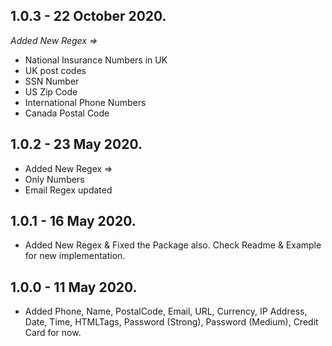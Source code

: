 ## 1.0.3 - 22 October 2020.

*Added New Regex =>*
- National Insurance Numbers in UK
- UK post codes
- SSN Number
- US Zip Code
- International Phone Numbers
- Canada Postal Code

## 1.0.2 - 23 May 2020.

- Added New Regex => 
- Only Numbers
- Email Regex updated

## 1.0.1 - 16 May 2020.

- Added New Regex & Fixed the Package also. Check Readme & Example for new implementation.

## 1.0.0 - 11 May 2020.

- Added Phone, Name, PostalCode, Email, URL, Currency, IP Address, Date, Time, HTMLTags, Password (Strong), Password (Medium), Credit Card for now.
